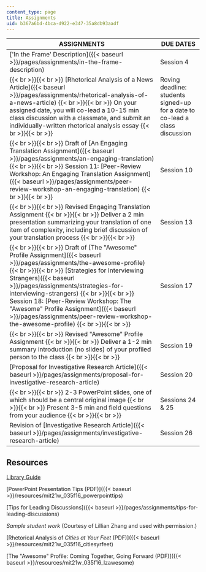 ```yaml
---
content_type: page
title: Assignments
uid: b367a6bd-4bca-d922-e347-35a8db93aadf
---
```


| ASSIGNMENTS | DUE DATES |
| --- | --- |
| ['In the Frame' Description]({{< baseurl >}}/pages/assignments/in-the-frame-description) | Session 4 |
|  {{< br >}}{{< br >}} [Rhetorical Analysis of a News Article]({{< baseurl >}}/pages/assignments/rhetorical-analysis-of-a-news-article) {{< br >}}{{< br >}} On your assigned date, you will co-lead a 10-15 min class discussion with a classmate, and submit an individually-written rhetorical analysis essay {{< br >}}{{< br >}}  | Roving deadline: students signed-up for a date to co-lead a class discussion |
|  {{< br >}}{{< br >}} Draft of [An Engaging Translation Assignment]({{< baseurl >}}/pages/assignments/an-engaging-translation) {{< br >}}{{< br >}} Session 11: [Peer-Review Workshop: An Engaging Translation Assignment]({{< baseurl >}}/pages/assignments/peer-review-workshop-an-engaging-translation) {{< br >}}{{< br >}}  | Session 10 |
|  {{< br >}}{{< br >}} Revised Engaging Translation Assignment {{< br >}}{{< br >}} Deliver a 2 min presentation summarizing your translation of one item of complexity, including brief discussion of your translation process {{< br >}}{{< br >}}  | Session 13 |
|  {{< br >}}{{< br >}} Draft of [The "Awesome" Profile Assignment]({{< baseurl >}}/pages/assignments/the-awesome-profile) {{< br >}}{{< br >}} [Strategies for Interviewing Strangers]({{< baseurl >}}/pages/assignments/strategies-for-interviewing-strangers) {{< br >}}{{< br >}} Session 18: [Peer-Review Workshop: The "Awesome" Profile Assignment]({{< baseurl >}}/pages/assignments/peer-review-workshop-the-awesome-profile) {{< br >}}{{< br >}}  | Session 17 |
|  {{< br >}}{{< br >}} Revised "Awesome" Profile Assignment {{< br >}}{{< br >}} Deliver a 1-2 min summary introduction (no slides) of your profiled person to the class {{< br >}}{{< br >}}  | Session 19 |
| [Proposal for Investigative Research Article]({{< baseurl >}}/pages/assignments/proposal-for-investigative-research-article) | Session 20 |
|  {{< br >}}{{< br >}} 2-3 PowerPoint slides, one of which should be a central original image {{< br >}}{{< br >}} Present 3-5 min and field questions from your audience {{< br >}}{{< br >}}  | Sessions 24 & 25 |
| Revision of [Investigative Research Article]({{< baseurl >}}/pages/assignments/investigative-research-article) | Session 26 

Resources
---------

[Library Guide](http://libguides.mit.edu/sciencewriting01)

[PowerPoint Presentation Tips (PDF)]({{< baseurl >}}/resources/mit21w_035f16_powerpointtips)

[Tips for Leading Discussions]({{< baseurl >}}/pages/assignments/tips-for-leading-discussions)

_Sample student work_ (Courtesy of Lillian Zhang and used with permission.)

[Rhetorical Analysis of _Cities at Your Feet_ (PDF)]({{< baseurl >}}/resources/mit21w_035f16_citiesyrfeet)

[The "Awesome" Profile: Coming Together, Going Forward (PDF)]({{< baseurl >}}/resources/mit21w_035f16_lzawesome)